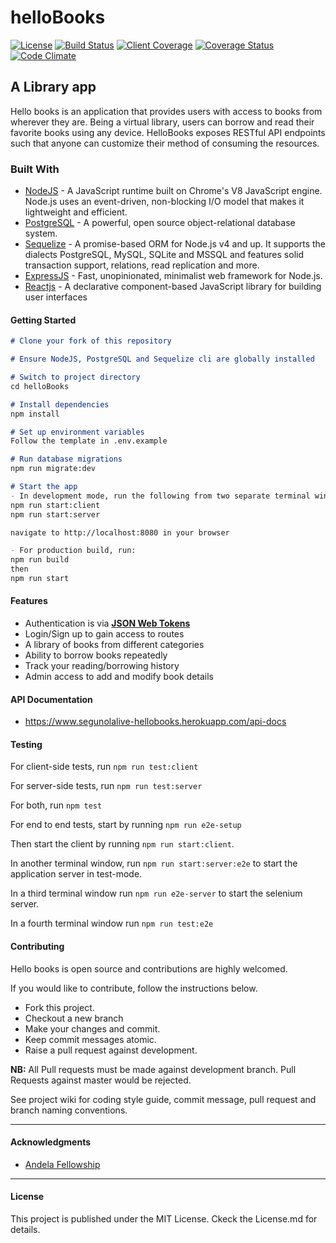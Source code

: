 # helloBooks

[![License](http://img.shields.io/badge/license-MIT-blue.svg)](http://opensource.org/licenses/MIT)
[![Build Status](https://travis-ci.org/segunolalive/helloBooks.svg?branch=development)](https://travis-ci.org/segunolalive/helloBooks)
[![Client Coverage](https://codeclimate.com/github/segunolalive/helloBooks/badges/coverage.svg)](https://codeclimate.com/github/segunolalive/helloBooks/coverage)
[![Coverage Status](https://coveralls.io/repos/github/segunolalive/helloBooks/badge.svg?branch=development)](https://coveralls.io/github/segunolalive/helloBooks)
[![Code Climate](https://codeclimate.com/github/segunolalive/helloBooks/badges/gpa.svg)](https://codeclimate.com/github/segunolalive/helloBooks?branch=development)

## A Library app

Hello books is an application that provides users with access to books from wherever they are.
Being a virtual library, users can borrow and read their favorite books using any device.
HelloBooks exposes RESTful API endpoints such that anyone can customize their method of consuming
the resources.

### Built With

* [NodeJS](https://nodejs.org/en/) - A JavaScript runtime built on Chrome's V8 JavaScript engine. Node.js uses an event-driven, non-blocking I/O model that makes it lightweight and efficient.
* [PostgreSQL](https://www.postgresql.org/) - A powerful, open source object-relational database system.
* [Sequelize](http://docs.sequelizejs.com/) - A promise-based ORM for Node.js v4 and up. It supports the dialects PostgreSQL, MySQL, SQLite and MSSQL and features solid transaction support, relations, read replication and more.
* [ExpressJS](http://expressjs.com/) - Fast, unopinionated, minimalist web framework for Node.js.
* [Reactjs](https://reactjs.org/) - A declarative component-based JavaScript library for building user interfaces

#### Getting Started

```markdown
# Clone your fork of this repository

# Ensure NodeJS, PostgreSQL and Sequelize cli are globally installed

# Switch to project directory
cd helloBooks

# Install dependencies
npm install

# Set up environment variables
Follow the template in .env.example

# Run database migrations
npm run migrate:dev

# Start the app
- In development mode, run the following from two separate terminal windows/tabs
npm run start:client
npm run start:server

navigate to http://localhost:8080 in your browser

- For production build, run:
npm run build
then
npm run start
```

#### Features

* Authentication is via [**JSON Web Tokens**](https://jwt.io/)
* Login/Sign up to gain access to routes
* A library of books from different categories
* Ability to borrow books repeatedly
* Track your reading/borrowing history
* Admin access to add and modify book details

#### API Documentation

* <https://www.segunolalive-hellobooks.herokuapp.com/api-docs>

#### Testing

For client-side tests, run `npm run test:client`

For server-side tests, run `npm run test:server`

For both, run `npm test`

For end to end tests, start by running `npm run e2e-setup`

Then start the client by running `npm run start:client`.

In another terminal window, run `npm run start:server:e2e` to start the application server in test-mode.

In a third terminal window run `npm run e2e-server` to start the selenium server.

In a fourth terminal window run `npm run test:e2e`

#### Contributing

Hello books is open source and contributions are highly welcomed.

If you would like to contribute, follow the instructions below.

* Fork this project.
* Checkout a new branch
* Make your changes and commit.
* Keep commit messages atomic.
* Raise a pull request against development.

**NB:** All Pull requests must be made against development branch. Pull Requests against master would be rejected.

See project wiki for coding style guide, commit message, pull request and branch naming conventions.

---

#### Acknowledgments

* [Andela Fellowship](https://andela.com/)

---

#### License

This project is published under the MIT License. Ckeck the License.md for details.
